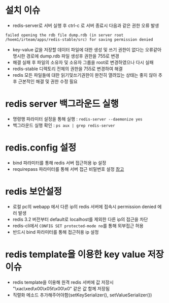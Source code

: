 # 설치 이슈
* redis-server로 서버 실행 후 ctrl-c 로 서버 종료시 다음과 같은 권한 오류 발생

```
failed opening the rdb file dump.rdb (in server root /hoem1/irteam/apps/redis-stable/src) for saving permission denied
```

* key-value 값을 저장할 데이터 파일에 대한 생성 및 쓰기 권한이 없다는 오류같아 명시한 경로에 dump.rdb 파일 생성후 권한을 755로 변경
* 해결 실패 후 파일의 소유자 및 소유자 그룹을 root로 변경하였으나 다시 실패
* redis-stable 디렉토리 전체의 권한을 755로 변경하여 해결
* redis 모든 파일들에 대한 읽기및쓰기권한이 완전히 열려있는 상태는 좋지 않아 추후 근본적인 해결 및 권한 수정 필요

# redis server 백그라운드 실행
* 명령행 파라미터 설정을 통해 실행 : ```redis-server --daemonize yes```
* 백그라운드 실행 확인 : ```ps aux | grep redis-server```

# redis.config 설정
* bind 파라미터를 통해 redis 서버 접근허용 ip 설정
* requirepass 파라미터를 통해 서버 접근 비밀번호 설정
[참고](https://jeong-pro.tistory.com/139)

# redis 보안설정
* 로컬 pc의 webapp 에서 다른 ip의 redis 서버에 접속시 permission denied 에러 발생
* redis 3.2 버전부터 default로 localhost를 제외한 다른 ip의 접근을 차단
* redis-cli에서 ```CONFIG SET protected-mode no```를 통해 외부접근 허용
* 반드시 bind 파라미터를 통해 접근허용 ip 설정

# redis template을 이용한 key value 저장 이슈
* redis template을 이용해 원격 redis 서버에 값 저장시 "\xac\xed\x00\x05t\x00\x0" 같은 값 함께 저장됨
* 직렬화 메소드 추가해주어야함(setKeySerializer(), setValueSerializer())